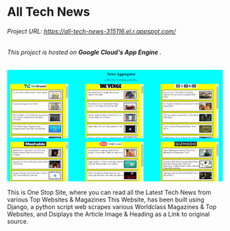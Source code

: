 # All Tech News
###### Project URL: https://all-tech-news-315116.el.r.appspot.com/
###### This project is hosted on **Google Cloud's App Engine** .


![All Tech News](all-tech-news.PNG)


This is One Stop Site, where you can read all the Latest Tech News from various Top Websites & Magazines
This Website, has been built using Django, a python script web scrapes various Worldclass Magazines & Top Websites, and Dsiplays the Article Image & Heading as a Link to original source.
